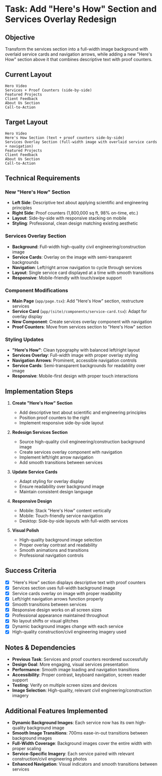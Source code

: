 # Task: Add "Here's How" Section and Services Overlay Redesign

## Objective
Transform the services section into a full-width image background with overlaid service cards and navigation arrows, while adding a new "Here's How" section above it that combines descriptive text with proof counters.

## Current Layout
```
Hero Video
Services + Proof Counters (side-by-side)
Featured Projects
Client Feedback
About Us Section
Call-to-Action
```

## Target Layout
```
Hero Video
Here's How Section (text + proof counters side-by-side)
Services Overlay Section (full-width image with overlaid service cards + navigation)
Featured Projects
Client Feedback
About Us Section
Call-to-Action
```

## Technical Requirements

### New "Here's How" Section
- **Left Side**: Descriptive text about applying scientific and engineering principles
- **Right Side**: Proof counters (1,800,000 sq ft, 98% on-time, etc.)
- **Layout**: Side-by-side with responsive stacking on mobile
- **Styling**: Professional, clean design matching existing aesthetic

### Services Overlay Section
- **Background**: Full-width high-quality civil engineering/construction image
- **Service Cards**: Overlay on the image with semi-transparent backgrounds
- **Navigation**: Left/right arrow navigation to cycle through services
- **Layout**: Single service card displayed at a time with smooth transitions
- **Responsive**: Mobile-friendly with touch/swipe support

### Component Modifications
- **Main Page** (`app/page.tsx`): Add "Here's How" section, restructure services
- **Service Card** (`app/(site)/components/service-card.tsx`): Adapt for overlay display
- **New Component**: Create services overlay component with navigation
- **Proof Counters**: Move from services section to "Here's How" section

### Styling Updates
- **"Here's How"**: Clean typography with balanced left/right layout
- **Services Overlay**: Full-width image with proper overlay styling
- **Navigation Arrows**: Prominent, accessible navigation controls
- **Service Cards**: Semi-transparent backgrounds for readability over image
- **Responsive**: Mobile-first design with proper touch interactions

## Implementation Steps

1. **Create "Here's How" Section**
   - Add descriptive text about scientific and engineering principles
   - Position proof counters to the right
   - Implement responsive side-by-side layout

2. **Redesign Services Section**
   - Source high-quality civil engineering/construction background image
   - Create services overlay component with navigation
   - Implement left/right arrow navigation
   - Add smooth transitions between services

3. **Update Service Cards**
   - Adapt styling for overlay display
   - Ensure readability over background image
   - Maintain consistent design language

4. **Responsive Design**
   - Mobile: Stack "Here's How" content vertically
   - Mobile: Touch-friendly service navigation
   - Desktop: Side-by-side layouts with full-width services

5. **Visual Polish**
   - High-quality background image selection
   - Proper overlay contrast and readability
   - Smooth animations and transitions
   - Professional navigation controls

## Success Criteria
- [x] "Here's How" section displays descriptive text with proof counters
- [x] Services section uses full-width background image
- [x] Service cards overlay on image with proper readability
- [x] Left/right navigation arrows function properly
- [x] Smooth transitions between services
- [x] Responsive design works on all screen sizes
- [x] Professional appearance maintained throughout
- [x] No layout shifts or visual glitches
- [x] Dynamic background images change with each service
- [x] High-quality construction/civil engineering imagery used

## Notes & Dependencies
- **Previous Task**: Services and proof counters reordered successfully
- **Design Goal**: More engaging, visual services presentation
- **Performance**: Smooth image loading and navigation transitions
- **Accessibility**: Proper contrast, keyboard navigation, screen reader support
- **Testing**: Verify on multiple screen sizes and devices
- **Image Selection**: High-quality, relevant civil engineering/construction imagery

## Additional Features Implemented
- **Dynamic Background Images**: Each service now has its own high-quality background image
- **Smooth Image Transitions**: 700ms ease-in-out transitions between background images
- **Full-Width Coverage**: Background images cover the entire width with proper scaling
- **Service-Specific Imagery**: Each service paired with relevant construction/civil engineering photos
- **Enhanced Navigation**: Visual indicators and smooth transitions between services
